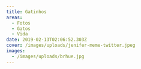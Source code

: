 ```yaml
---
title: Gatinhos
areas:
  - Fotos
  - Gatos
  - Vida
date: 2019-02-13T02:06:52.303Z
cover: /images/uploads/jenifer-meme-twitter.jpeg
images:
  - /images/uploads/brhue.jpg
---
```


